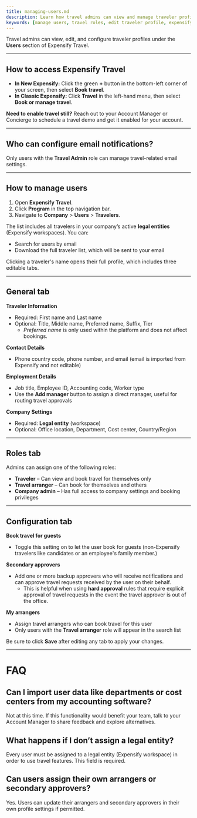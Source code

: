 ```yaml
---
title: managing-users.md
description: Learn how travel admins can view and manage traveler profiles, roles, and configuration settings in Expensify Travel.
keywords: [manage users, travel roles, edit traveler profile, expensify travel admin, legal entity, secondary approvers, travel arranger]
---
```


<div id="new-expensify" markdown="1">

Travel admins can view, edit, and configure traveler profiles under the **Users** section of Expensify Travel.

---

## How to access Expensify Travel

- **In New Expensify:** Click the green **+** button in the bottom-left corner of your screen, then select **Book travel**.
- **In Classic Expensify:** Click **Travel** in the left-hand menu, then select **Book or manage travel**.

**Need to enable travel still?** Reach out to your Account Manager or Concierge to schedule a travel demo and get it enabled for your account.

---

## Who can configure email notifications?

Only users with the **Travel Admin** role can manage travel-related email settings.

---

## How to manage users

1. Open **Expensify Travel**.
2. Click **Program** in the top navigation bar.
3. Navigate to **Company** > **Users** > **Travelers**.

The list includes all travelers in your company’s active **legal entities** (Expensify workspaces). You can:
- Search for users by email
- Download the full traveler list, which will be sent to your email

Clicking a traveler's name opens their full profile, which includes three editable tabs.

---

## General tab

**Traveler Information**
- Required: First name and Last name
- Optional: Title, Middle name, Preferred name, Suffix, Tier  
  - _Preferred name_ is only used within the platform and does not affect bookings.

**Contact Details**
- Phone country code, phone number, and email (email is imported from Expensify and not editable)

**Employment Details**
- Job title, Employee ID, Accounting code, Worker type
- Use the **Add manager** button to assign a direct manager, useful for routing travel approvals

**Company Settings**
- Required: **Legal entity** (workspace)
- Optional: Office location, Department, Cost center, Country/Region

---

## Roles tab

Admins can assign one of the following roles:

- **Traveler** – Can view and book travel for themselves only
- **Travel arranger** – Can book for themselves and others
- **Company admin** – Has full access to company settings and booking privileges

---

## Configuration tab

**Book travel for guests**
- Toggle this setting on to let the user book for guests (non-Expensify travelers like candidates or an employee's family member.)

**Secondary approvers**
- Add one or more backup approvers who will receive notifications and can approve travel requests received by the user on their behalf.
    - This is helpful when using **hard approval** rules that require explicit approval of travel requests in the event the travel approver is out of the office.

**My arrangers**
- Assign travel arrangers who can book travel for this user
- Only users with the **Travel arranger** role will appear in the search list

Be sure to click **Save** after editing any tab to apply your changes.

---

# FAQ

## Can I import user data like departments or cost centers from my accounting software?
Not at this time. If this functionality would benefit your team, talk to your Account Manager to share feedback and explore alternatives.

## What happens if I don’t assign a legal entity?
Every user must be assigned to a legal entity (Expensify workspace) in order to use travel features. This field is required.

## Can users assign their own arrangers or secondary approvers?
Yes. Users can update their arrangers and secondary approvers in their own profile settings if permitted.

</div>
